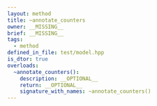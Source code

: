 ```yaml
---
layout: method
title: ~annotate_counters
owner: __MISSING__
brief: __MISSING__
tags:
  - method
defined_in_file: test/model.hpp
is_dtor: true
overloads:
  ~annotate_counters():
    description: __OPTIONAL__
    return: __OPTIONAL__
    signature_with_names: ~annotate_counters()
---
```

